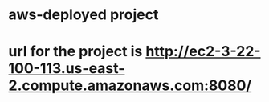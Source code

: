 # aws-deployed project
# url for the project is http://ec2-3-22-100-113.us-east-2.compute.amazonaws.com:8080/

